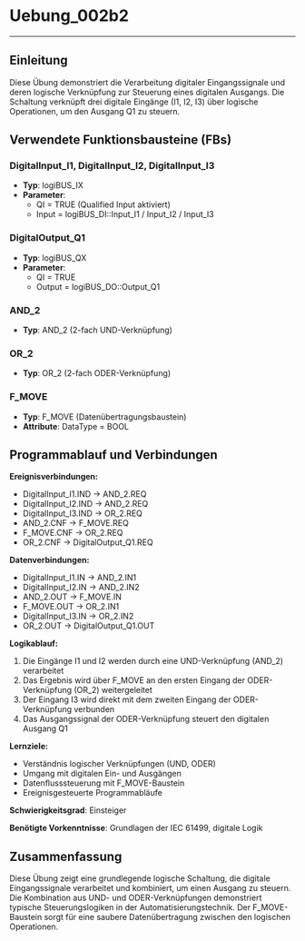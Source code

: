 # Uebung_002b2

* * * * * * * * * *

## Einleitung
Diese Übung demonstriert die Verarbeitung digitaler Eingangssignale und deren logische Verknüpfung zur Steuerung eines digitalen Ausgangs. Die Schaltung verknüpft drei digitale Eingänge (I1, I2, I3) über logische Operationen, um den Ausgang Q1 zu steuern.

## Verwendete Funktionsbausteine (FBs)

### DigitalInput_I1, DigitalInput_I2, DigitalInput_I3
- **Typ**: logiBUS_IX
- **Parameter**: 
  - QI = TRUE (Qualified Input aktiviert)
  - Input = logiBUS_DI::Input_I1 / Input_I2 / Input_I3

### DigitalOutput_Q1
- **Typ**: logiBUS_QX
- **Parameter**:
  - QI = TRUE
  - Output = logiBUS_DO::Output_Q1

### AND_2
- **Typ**: AND_2 (2-fach UND-Verknüpfung)

### OR_2
- **Typ**: OR_2 (2-fach ODER-Verknüpfung)

### F_MOVE
- **Typ**: F_MOVE (Datenübertragungsbaustein)
- **Attribute**: DataType = BOOL

## Programmablauf und Verbindungen

**Ereignisverbindungen:**
- DigitalInput_I1.IND → AND_2.REQ
- DigitalInput_I2.IND → AND_2.REQ
- DigitalInput_I3.IND → OR_2.REQ
- AND_2.CNF → F_MOVE.REQ
- F_MOVE.CNF → OR_2.REQ
- OR_2.CNF → DigitalOutput_Q1.REQ

**Datenverbindungen:**
- DigitalInput_I1.IN → AND_2.IN1
- DigitalInput_I2.IN → AND_2.IN2
- AND_2.OUT → F_MOVE.IN
- F_MOVE.OUT → OR_2.IN1
- DigitalInput_I3.IN → OR_2.IN2
- OR_2.OUT → DigitalOutput_Q1.OUT

**Logikablauf:**
1. Die Eingänge I1 und I2 werden durch eine UND-Verknüpfung (AND_2) verarbeitet
2. Das Ergebnis wird über F_MOVE an den ersten Eingang der ODER-Verknüpfung (OR_2) weitergeleitet
3. Der Eingang I3 wird direkt mit dem zweiten Eingang der ODER-Verknüpfung verbunden
4. Das Ausgangssignal der ODER-Verknüpfung steuert den digitalen Ausgang Q1

**Lernziele:**
- Verständnis logischer Verknüpfungen (UND, ODER)
- Umgang mit digitalen Ein- und Ausgängen
- Datenflusssteuerung mit F_MOVE-Baustein
- Ereignisgesteuerte Programmabläufe

**Schwierigkeitsgrad**: Einsteiger

**Benötigte Vorkenntnisse**: Grundlagen der IEC 61499, digitale Logik

## Zusammenfassung
Diese Übung zeigt eine grundlegende logische Schaltung, die digitale Eingangssignale verarbeitet und kombiniert, um einen Ausgang zu steuern. Die Kombination aus UND- und ODER-Verknüpfungen demonstriert typische Steuerungslogiken in der Automatisierungstechnik. Der F_MOVE-Baustein sorgt für eine saubere Datenübertragung zwischen den logischen Operationen.